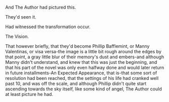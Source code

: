 And The Author had pictured this.

They'd seen it.

Had witnessed the transformation occur.

The Vision.

That however briefly, that they'd become Phillip Bafflemint, or Manny Valentinas, or visa versa-the image is a little bit rough around the edges by that point, a gray little blur of their memory's dust and embers-and although Manny didn't understand, and knew that this was just the beginning, and that his part of the novel was only even halfway done and would later return in future installments-An Expected Appearance, that is-that some sort of resolution had been reached, that the settings of his life had cranked well past 10, and was off the scale, and although Phillip didn't quite start ascending towards the sky itself, like some kind of angel, The Author could at least picture he had.